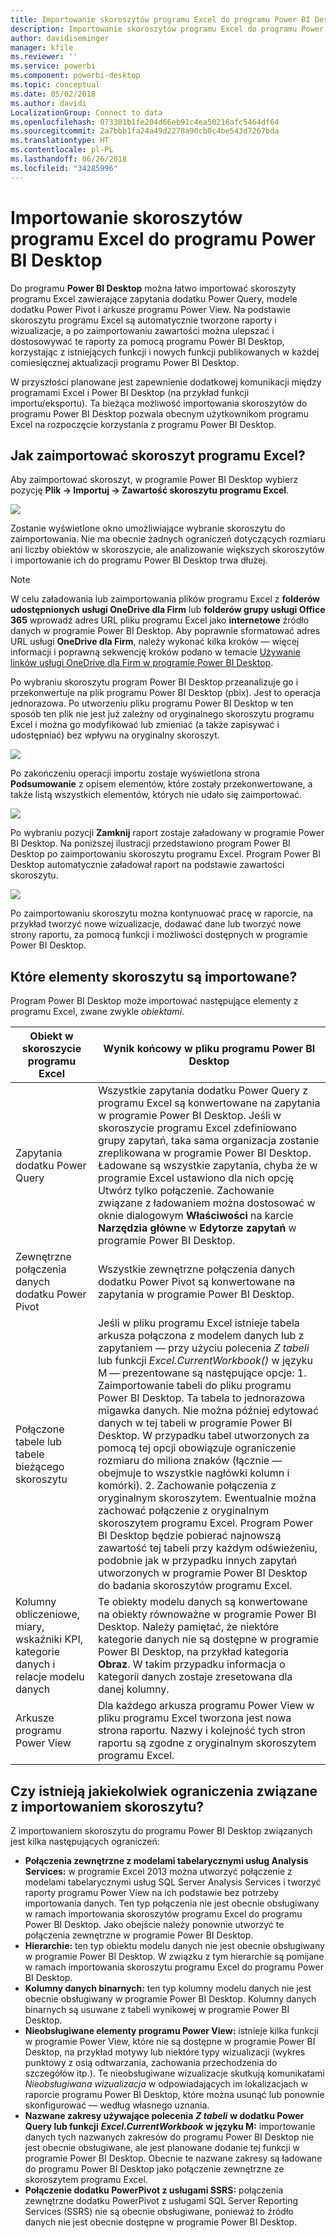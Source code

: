 ```yaml
---
title: Importowanie skoroszytów programu Excel do programu Power BI Desktop
description: Importowanie skoroszytów programu Excel do programu Power BI Desktop
author: davidiseminger
manager: kfile
ms.reviewer: ''
ms.service: powerbi
ms.component: powerbi-desktop
ms.topic: conceptual
ms.date: 05/02/2018
ms.author: davidi
LocalizationGroup: Connect to data
ms.openlocfilehash: 073301b1fe204d66eb91c4ea50216afc5464df64
ms.sourcegitcommit: 2a7bbb1fa24a49d2278a90cb0c4be543d7267bda
ms.translationtype: HT
ms.contentlocale: pl-PL
ms.lasthandoff: 06/26/2018
ms.locfileid: "34285996"
---
```

# <a name="import-excel-workbooks-into-power-bi-desktop"></a>Importowanie skoroszytów programu Excel do programu Power BI Desktop
Do programu **Power BI Desktop** można łatwo importować skoroszyty programu Excel zawierające zapytania dodatku Power Query, modele dodatku Power Pivot i arkusze programu Power View. Na podstawie skoroszytu programu Excel są automatycznie tworzone raporty i wizualizacje, a po zaimportowaniu zawartości można ulepszać i dostosowywać te raporty za pomocą programu Power BI Desktop, korzystając z istniejących funkcji i nowych funkcji publikowanych w każdej comiesięcznej aktualizacji programu Power BI Desktop.

W przyszłości planowane jest zapewnienie dodatkowej komunikacji między programami Excel i Power BI Desktop (na przykład funkcji importu/eksportu). Ta bieżąca możliwość importowania skoroszytów do programu Power BI Desktop pozwala obecnym użytkownikom programu Excel na rozpoczęcie korzystania z programu Power BI Desktop.

## <a name="how-do-i-import-an-excel-workbook"></a>Jak zaimportować skoroszyt programu Excel?
Aby zaimportować skoroszyt, w programie Power BI Desktop wybierz pozycję **Plik -\> Importuj -\> Zawartość skoroszytu programu Excel**.

![](media/desktop-import-excel-workbooks/importexceltopbi_1.png)

Zostanie wyświetlone okno umożliwiające wybranie skoroszytu do zaimportowania. Nie ma obecnie żadnych ograniczeń dotyczących rozmiaru ani liczby obiektów w skoroszycie, ale analizowanie większych skoroszytów i importowanie ich do programu Power BI Desktop trwa dłużej.

> [!NOTE]
> W celu załadowania lub zaimportowania plików programu Excel z **folderów udostępnionych usługi OneDrive dla Firm** lub **folderów grupy usługi Office 365** wprowadź adres URL pliku programu Excel jako **internetowe** źródło danych w programie Power BI Desktop. Aby poprawnie sformatować adres URL usługi **OneDrive dla Firm**, należy wykonać kilka kroków — więcej informacji i poprawną sekwencję kroków podano w temacie [Używanie linków usługi OneDrive dla Firm w programie Power BI Desktop](desktop-use-onedrive-business-links.md).
> 
> 

Po wybraniu skoroszytu program Power BI Desktop przeanalizuje go i przekonwertuje na plik programu Power BI Desktop (pbix). Jest to operacja jednorazowa. Po utworzeniu pliku programu Power BI Desktop w ten sposób ten plik nie jest już zależny od oryginalnego skoroszytu programu Excel i można go modyfikować lub zmieniać (a także zapisywać i udostępniać) bez wpływu na oryginalny skoroszyt.

![](media/desktop-import-excel-workbooks/importexceltopbi_2.png)

Po zakończeniu operacji importu zostaje wyświetlona strona **Podsumowanie** z opisem elementów, które zostały przekonwertowane, a także listą wszystkich elementów, których nie udało się zaimportować.

![](media/desktop-import-excel-workbooks/importexceltopbi_3.png)

Po wybraniu pozycji **Zamknij** raport zostaje załadowany w programie Power BI Desktop. Na poniższej ilustracji przedstawiono program Power BI Desktop po zaimportowaniu skoroszytu programu Excel. Program Power BI Desktop automatycznie załadował raport na podstawie zawartości skoroszytu.

![](media/desktop-import-excel-workbooks/importexceltopbi_4.png)

Po zaimportowaniu skoroszytu można kontynuować pracę w raporcie, na przykład tworzyć nowe wizualizacje, dodawać dane lub tworzyć nowe strony raportu, za pomocą funkcji i możliwości dostępnych w programie Power BI Desktop.

## <a name="which-workbook-elements-are-imported"></a>Które elementy skoroszytu są importowane?
Program Power BI Desktop może importować następujące elementy z programu Excel, zwane zwykle *obiektami*.

| Obiekt w skoroszycie programu Excel | Wynik końcowy w pliku programu Power BI Desktop |
| --- | --- |
| Zapytania dodatku Power Query |Wszystkie zapytania dodatku Power Query z programu Excel są konwertowane na zapytania w programie Power BI Desktop. Jeśli w skoroszycie programu Excel zdefiniowano grupy zapytań, taka sama organizacja zostanie zreplikowana w programie Power BI Desktop. Ładowane są wszystkie zapytania, chyba że w programie Excel ustawiono dla nich opcję Utwórz tylko połączenie. Zachowanie związane z ładowaniem można dostosować w oknie dialogowym **Właściwości** na karcie **Narzędzia główne** w **Edytorze zapytań** w programie Power BI Desktop. |
| Zewnętrzne połączenia danych dodatku Power Pivot |Wszystkie zewnętrzne połączenia danych dodatku Power Pivot są konwertowane na zapytania w programie Power BI Desktop. |
| Połączone tabele lub tabele bieżącego skoroszytu |Jeśli w pliku programu Excel istnieje tabela arkusza połączona z modelem danych lub z zapytaniem — przy użyciu polecenia *Z tabeli* lub funkcji *Excel.CurrentWorkbook()* w języku M — prezentowane są następujące opcje: 1. Zaimportowanie tabeli do pliku programu Power BI Desktop. Ta tabela to jednorazowa migawka danych. Nie można później edytować danych w tej tabeli w programie Power BI Desktop. W przypadku tabel utworzonych za pomocą tej opcji obowiązuje ograniczenie rozmiaru do miliona znaków (łącznie — obejmuje to wszystkie nagłówki kolumn i komórki). 2. Zachowanie połączenia z oryginalnym skoroszytem. Ewentualnie można zachować połączenie z oryginalnym skoroszytem programu Excel. Program Power BI Desktop będzie pobierać najnowszą zawartość tej tabeli przy każdym odświeżeniu, podobnie jak w przypadku innych zapytań utworzonych w programie Power BI Desktop do badania skoroszytów programu Excel. |
| Kolumny obliczeniowe, miary, wskaźniki KPI, kategorie danych i relacje modelu danych |Te obiekty modelu danych są konwertowane na obiekty równoważne w programie Power BI Desktop. Należy pamiętać, że niektóre kategorie danych nie są dostępne w programie Power BI Desktop, na przykład kategoria **Obraz**. W takim przypadku informacja o kategorii danych zostaje zresetowana dla danej kolumny. |
| Arkusze programu Power View |Dla każdego arkusza programu Power View w pliku programu Excel tworzona jest nowa strona raportu. Nazwy i kolejność tych stron raportu są zgodne z oryginalnym skoroszytem programu Excel. |

## <a name="are-there-any-limitations-to-importing-a-workbook"></a>Czy istnieją jakiekolwiek ograniczenia związane z importowaniem skoroszytu?
Z importowaniem skoroszytu do programu Power BI Desktop związanych jest kilka następujących ograniczeń:

* **Połączenia zewnętrzne z modelami tabelarycznymi usług Analysis Services:** w programie Excel 2013 można utworzyć połączenie z modelami tabelarycznymi usług SQL Server Analysis Services i tworzyć raporty programu Power View na ich podstawie bez potrzeby importowania danych. Ten typ połączenia nie jest obecnie obsługiwany w ramach importowania skoroszytów programu Excel do programu Power BI Desktop. Jako obejście należy ponownie utworzyć te połączenia zewnętrzne w programie Power BI Desktop.
* **Hierarchie:** ten typ obiektu modelu danych nie jest obecnie obsługiwany w programie Power BI Desktop. W związku z tym hierarchie są pomijane w ramach importowania skoroszytu programu Excel do programu Power BI Desktop.
* **Kolumny danych binarnych:** ten typ kolumny modelu danych nie jest obecnie obsługiwany w programie Power BI Desktop. Kolumny danych binarnych są usuwane z tabeli wynikowej w programie Power BI Desktop.
* **Nieobsługiwane elementy programu Power View:** istnieje kilka funkcji w programie Power View, które nie są dostępne w programie Power BI Desktop, na przykład motywy lub niektóre typy wizualizacji (wykres punktowy z osią odtwarzania, zachowania przechodzenia do szczegółów itp.). Te nieobsługiwane wizualizacje skutkują komunikatami *Nieobsługiwana wizualizacja* w odpowiadających im lokalizacjach w raporcie programu Power BI Desktop, które można usunąć lub ponownie skonfigurować — według własnego uznania.
* **Nazwane zakresy używające polecenia** ***Z tabeli*** **w dodatku Power Query lub funkcji** ***Excel.CurrentWorkbook*** **w języku M:** importowanie danych tych nazwanych zakresów do programu Power BI Desktop nie jest obecnie obsługiwane, ale jest planowane dodanie tej funkcji w programie Power BI Desktop. Obecnie te nazwane zakresy są ładowane do programu Power BI Desktop jako połączenie zewnętrzne ze skoroszytem programu Excel.
* **Połączenie dodatku PowerPivot z usługami SSRS:** połączenia zewnętrzne dodatku PowerPivot z usługami SQL Server Reporting Services (SSRS) nie są obecnie obsługiwane, ponieważ to źródło danych nie jest obecnie dostępne w programie Power BI Desktop.


